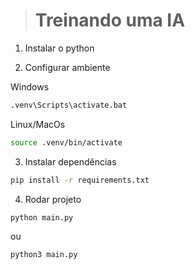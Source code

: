 > # Treinando uma IA

1. Instalar o python

2. Configurar ambiente

Windows
```bash
.venv\Scripts\activate.bat
```

Linux/MacOs
```bash
source .venv/bin/activate
```

3. Instalar dependências

```bash
pip install -r requirements.txt
```

4. Rodar projeto

```bash
python main.py
```
ou
```bash
python3 main.py
```
